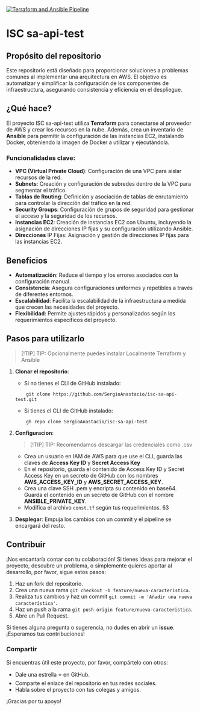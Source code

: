[![Terraform and Ansible Pipeline](https://github.com/SergioAnastacio/isc-sa-api-test/actions/workflows/main.yaml/badge.svg)](https://github.com/SergioAnastacio/isc-sa-api-test/actions/workflows/main.yaml)
# ISC sa-api-test

## Propósito del repositorio
Este repositorio está diseñado para proporcionar soluciones a problemas comunes al implementar una arquitectura en AWS. El objetivo es automatizar y simplificar la configuración de los componentes de infraestructura, asegurando consistencia y eficiencia en el despliegue.

## ¿Qué hace?
El proyecto ISC sa-api-test utiliza **Terraform** para conectarse al proveedor de AWS y crear los recursos en la nube. Además, crea un inventario de **Ansible** para permitir la configuración de las instancias EC2, instalando Docker, obteniendo la imagen de Docker a utilizar y ejecutándola.

### Funcionalidades clave:
- **VPC (Virtual Private Cloud)**: Configuración de una VPC para aislar recursos de la red.
- **Subnets**: Creación y configuración de subredes dentro de la VPC para segmentar el tráfico.
- **Tablas de Routing**: Definición y asociación de tablas de enrutamiento para controlar la dirección del tráfico en la red.
- **Security Groups**: Configuración de grupos de seguridad para gestionar el acceso y la seguridad de los recursos.
- **Instancias EC2**: Creación de instancias EC2 con Ubuntu, incluyendo la asignación de direcciones IP fijas y su configuración utilizando Ansible.
- **Direcciones** IP Fijas: Asignación y gestión de direcciones IP fijas para las instancias EC2.

## Beneficios

* **Automatización**: Reduce el tiempo y los errores asociados con la configuración manual.
* **Consistencia**: Asegura configuraciones uniformes y repetibles a través de diferentes entornos.
* **Escalabilidad**: Facilita la escalabilidad de la infraestructura a medida que crecen las necesidades del proyecto.
* **Flexibilidad**: Permite ajustes rápidos y personalizados según los requerimientos específicos del proyecto.


## Pasos para utilizarlo
>[!TIP] TIP: Opcionalmente puedes instalar Localmente Terraform y Ansible
1. **Clonar el repositorio**:
    - Si no tienes el CLI de GitHub instalado:
    ```ssh
        git clone https://github.com/SergioAnastacio/isc-sa-api-test.git
    ```
    - Si tienes el CLI de GitHub instalado:
    ```ssh
        gh repo clone SergioAnastacio/isc-sa-api-test
    ```

2. **Configuracion**:  
    >[!TIP] TIP: Recomendamos descargar las credenciales como .csv 
    - Crea un usuario en IAM de AWS para que use el CLI, guarda las claves de **Access Key ID** y **Secret Access Key** 
    - En el repositorio, guarda el contenido de Access Key ID y Secret Access Key en un secreto de GitHub con los nombres **AWS_ACCESS_KEY_ID** y **AWS_SECRET_ACCESS_KEY**.
    - Crea una clave SSH .pem y encripta su contenido en base64. Guarda el contenido en un secreto de GitHub con el nombre **ANSIBLE_PRIVATE_KEY**.
    - Modifica el archivo `const.tf` según tus requerimientos.
63

3. **Desplegar**: Empuja los cambios con un commit y el pipeline se encargará del resto.
   

## Contribuir

¡Nos encantaría contar con tu colaboración! Si tienes ideas para mejorar el proyecto, descubre un problema, o simplemente quieres aportar al desarrollo, por favor, sigue estos pasos:

1. Haz un fork del repositorio.
2. Crea una nueva rama `git checkout -b feature/nueva-caracteristica`.
3. Realiza tus cambios y haz un commit `git commit -m 'Añadir una nueva característica'`.
4. Haz un push a la rama `git push origin feature/nueva-caracteristica`.
5. Abre un Pull Request.

Si tienes alguna pregunta o sugerencia, no dudes en abrir un **issue**. ¡Esperamos tus contribuciones!

### Compartir

Si encuentras útil este proyecto, por favor, compártelo con otros:

- Dale una estrella ⭐ en GitHub.
- Comparte el enlace del repositorio en tus redes sociales.
- Habla sobre el proyecto con tus colegas y amigos.

¡Gracias por tu apoyo!